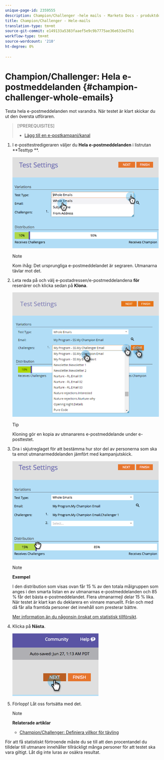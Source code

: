```yaml
---
unique-page-id: 2359555
description: Champion/Challenger -hele mails - Marketo Docs - produktdokumentation
title: Champion/Challenger - Hele-mails
translation-type: tm+mt
source-git-commit: e149133a5383faaef5e9c9b7775ae36e633ed7b1
workflow-type: tm+mt
source-wordcount: '210'
ht-degree: 0%

---
```



# Champion/Challenger: Hela e-postmeddelanden {#champion-challenger-whole-emails}

Testa hela e-postmeddelanden mot varandra. När testet är klart skickar du ut den översta utföraren.

>[!PREREQUISITES]
>
>* [Lägg till en e-postkampanj/kanal](add-an-email-champion-challenger.md)

>



1. I e-posttestredigeraren väljer du **Hela e-postmeddelanden** i listrutan **Testtyp **.

   ![](assets/image2014-9-12-16-3a39-3a14.png)

   >[!NOTE]
   >
   >Kom ihåg: Det ursprungliga e-postmeddelandet är segraren. Utmanarna tävlar mot det.

1. Leta reda på och välj e-postadressen/e-postmeddelandena **för** resenärer och klicka sedan på **Klona**.

   ![](assets/image2015-8-10-11-3a46-3a28.png)

   >[!TIP]
   >
   >Kloning gör en kopia av utmanarens e-postmeddelande under e-posttestet.

1. Dra i skjutreglaget för att bestämma hur stor del av personerna som ska ta emot utmanarmeddelanden jämfört med kampanjutskick.

   ![](assets/image2014-9-12-16-3a41-3a44.png)

   >[!NOTE]
   >
   >**Exempel**
   >
   >
   >I den distribution som visas ovan får 15 % av den totala målgruppen som anges i den smarta listan en av utmanarnas e-postmeddelanden och 85 % får det bästa e-postmeddelandet. Flera utmanarmejl delar 15 % lika. När testet är klart kan du deklarera en vinnare manuellt. Från och med då får alla framtida personer det innehåll som presterar bättre.

   [Mer information än du någonsin önskat om statistisk tillförsikt](http://en.wikipedia.org/wiki/Confidence_interval).

1. Klicka på **Nästa**.

   ![](assets/image2014-9-12-16-3a42-3a9.png)

1. Förlopp! Låt oss fortsätta med det.

   >[!NOTE]
   >
   >**Relaterade artiklar**
   >
   >    
   >    
   >    * [Champion/Challenger: Definiera villkor för tävling](champion-challenger-define-champion-criteria.md)


För att få statistiskt förtroende måste du se till att den procentandel du tilldelar till utmanare innehåller tillräckligt många personer för att testet ska vara giltigt. Låt dig inte luras av osäkra resultat.